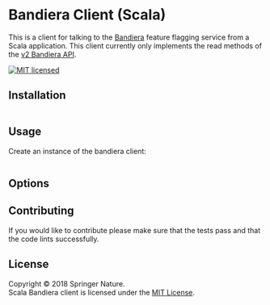 
Bandiera Client (Scala)
=========================

This is a client for talking to the [Bandiera][bandiera] feature flagging service from a Scala application.
This client currently only implements the read methods of the [v2 Bandiera API][bandiera-api].

[![MIT licensed][shield-license]][info-license]


Installation
------------

```sh

```


Usage
-----

Create an instance of the bandiera client:

```scala

```

Options
-------


Contributing
------------

If you would like to contribute please make sure that the tests pass and that the code lints successfully.


License
-------

Copyright &copy; 2018 Springer Nature.  
Scala Bandiera client is licensed under the [MIT License][info-license].



[bandiera]: https://github.com/nature/bandiera
[bandiera-api]: https://github.com/nature/bandiera/wiki/API-Documentation
[info-license]: LICENSE
[shield-license]: https://img.shields.io/badge/license-MIT-blue.svg

